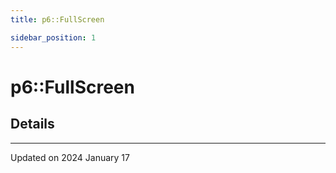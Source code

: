 ```yaml
---
title: p6::FullScreen

sidebar_position: 1
---
```


# p6::FullScreen





## Details
-------------------------------

Updated on 2024 January 17